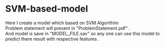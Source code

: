 # SVM-based-model
Here I create a model which based on SVM Algorithim \
Problem statement will present in "ProblemStatement.pdf" . \
And model is save in "MODEL_FILE.sav" so any one can use this model to predict there  result with respective features .
